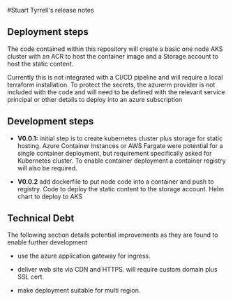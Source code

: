#Stuart Tyrrell's release notes

## Deployment steps

The code contained within this repository will create a basic one node AKS cluster with an ACR to host the container image and a Storage account to host the static content.  

Currently this is not integrated with a CI/CD pipeline and will require a local terraform installation.  To protect the secrets, the azurerm provider is not included with the code and will need to be defined with the relevant service principal or other details to deploy into an azure subscription
## Development steps

- **V0.0.1:** initial step is to create kubernetes cluster plus storage for static hosting.  Azure Container Instances or AWS Fargate were potential for a single container deployment, but requirement specifically asked for Kubernetes cluster.  To enable container deployment a container registry will also be required.

- **V0.0.2** add dockerfile to put node code into a container and push to registry. Code to deploy the static content to the storage account.  Helm chart to deploy to AKS

## Technical Debt

The following section details potential improvements as they are found to enable further development

- use the azure application gateway for ingress.

- deliver  web site via CDN and HTTPS. will require custom domain plus SSL cert.

- make deployment suitable for multi region.
